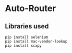 # Auto-Router

## Libraries used
```
pip install selenium
pip install mac-vendor-lookup
pip install scapy
```